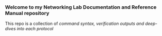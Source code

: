 ### Welcome to my Networking Lab Documentation and Reference Manual repository
This repo is a collection of *command syntax, verification outputs and deep-dives into each protocol*
